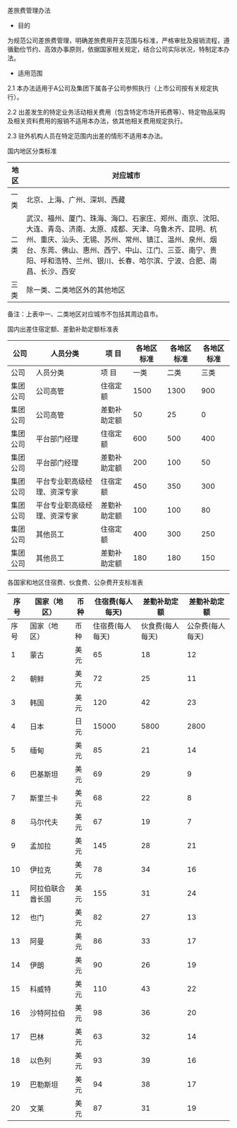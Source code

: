 差旅费管理办法

- 目的

为规范公司差旅费管理，明确差旅费用开支范围与标准，严格审批及报销流程，遵循勤俭节约、高效办事原则，依据国家相关规定，结合公司实际状况，特制定本办法。

- 适用范围

2.1 本办法适用于A公司及集团下属各子公司参照执行（上市公司按有关规定执行）。

2.2 出差发生的特定业务活动相关费用（包含特定市场开拓费等）、特定物品采购及相关资料费用的报销不适用本办法，依其他相关费用规定执行。

2.3 驻外机构人员在特定范围内出差的情形不适用本办法。

国内地区分类标准

| 地区   | 对应城市                                                                                                                                                                                                                                                                                       |
|--------|------------------------------------------------------------------------------------------------------------------------------------------------------------------------------------------------------------------------------------------------------------------------------------------------|
| 一类   | 北京、上海、广州、深圳、西藏                                                                                                                                                                                                                                                                   |
| 二类   | 武汉、福州、厦门、珠海、海口、石家庄、郑州、南京、沈阳、大连、青岛、济南、太原、成都、天津、乌鲁木齐、昆明、杭州、重庆、汕头、无锡、苏州、常州、镇江、温州、泉州、烟台、东莞、佛山、惠州、西宁、中山、江门、三亚、南宁、贵阳、呼和浩特、兰州、银川、长春、哈尔滨、宁波、合肥、南昌、长沙、西安 |
| 三类   | 除一类、二类地区外的其他地区                                                                                                                                                                                                                                                                   |

备注：上表中一、二类地区对应城市不包括其周边县市。

国内出差住宿定额、差勤补助定额标准表

| 公司     | 人员分类                     | 项  目       | 各地区标准   | 各地区标准   | 各地区标准   |
|----------|------------------------------|--------------|--------------|--------------|--------------|
| 公司     | 人员分类                     | 项  目       | 一类         | 二类         | 三类         |
| 集团公司 | 公司高管                     | 住宿定额     | 1500         | 1300         | 900          |
| 集团公司 | 公司高管                     | 差勤补助定额 | 50           | 25           | 0            |
| 集团公司 | 平台部门经理                 | 住宿定额     | 600          | 500          | 400          |
| 集团公司 | 平台部门经理                 | 差勤补助定额 | 200          | 100          | 50           |
| 集团公司 | 平台专业职高级经理、资深专家 | 住宿定额     | 450          | 350          | 300          |
| 集团公司 | 平台专业职高级经理、资深专家 | 差勤补助定额 | 100          | 100          | 80           |
| 集团公司 | 其他员工                     | 住宿定额     | 400          | 300          | 250          |
| 集团公司 | 其他员工                     | 差勤补助定额 | 180          | 180          | 150          |

各国家和地区住宿费、伙食费、公杂费开支标准表

| 序号   | 国家（地区）     | 币种   | 住宿费(每人每天)   | 差勤补助定额     | 差勤补助定额     |
|--------|------------------|--------|--------------------|------------------|------------------|
| 序号   | 国家（地区）     | 币种   | 住宿费(每人每天)   | 伙食费(每人每天) | 公杂费(每人每天) |
| 1      | 蒙古             | 美元   | 65                 | 18               | 12               |
| 2      | 朝鲜             | 美元   | 72                 | 25               | 11               |
| 3      | 韩国             | 美元   | 120                | 42               | 23               |
| 4      | 日本             | 日元   | 15000              | 5800             | 2800             |
| 5      | 缅甸             | 美元   | 85                 | 21               | 14               |
| 6      | 巴基斯坦         | 美元   | 69                 | 29               | 9                |
| 7      | 斯里兰卡         | 美元   | 68                 | 22               | 8                |
| 8      | 马尔代夫         | 美元   | 67                 | 19               | 7                |
| 9      | 孟加拉           | 美元   | 145                | 28               | 21               |
| 10     | 伊拉克           | 美元   | 78                 | 34               | 16               |
| 11     | 阿拉伯联合酋长国 | 美元   | 155                | 31               | 24               |
| 12     | 也门             | 美元   | 82                 | 27               | 13               |
| 13     | 阿曼             | 美元   | 86                 | 33               | 17               |
| 14     | 伊朗             | 美元   | 90                 | 26               | 19               |
| 15     | 科威特           | 美元   | 110                | 43               | 22               |
| 16     | 沙特阿拉伯       | 美元   | 98                 | 36               | 20               |
| 17     | 巴林             | 美元   | 63                 | 32               | 14               |
| 18     | 以色列           | 美元   | 93                 | 39               | 16               |
| 19     | 巴勒斯坦         | 美元   | 94                 | 38               | 17               |
| 20     | 文莱             | 美元   | 87                 | 31               | 19               |